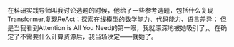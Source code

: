 在科研实践导师叫我讨论选题的时候，他给了一些参考选题，包括什么复现Transformer,复现ReAct；探索在线模型的数学能力、代码能力、语言差异；
但是当我看到Attention is All You Need的第一眼，我就深深地被她吸引了，。在确定了不需要什么计算资源后，我当场决定——就她了。
